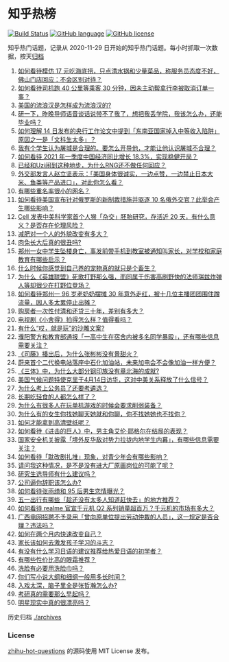 # 知乎热榜
[![Build Status](https://github.com/ToWeLong/zhihu-hot-questions/workflows/CI/badge.svg)](https://github.com/ToWeLong/zhihu-hot-questions/actions)
[![GitHub language](https://img.shields.io/badge/language-golang-orange.svg)](https://golang.org/)
[![GitHub license](https://img.shields.io/github/license/ToWeLong/zhihu-hot-questions)](https://github.com/ToWeLong/zhihu-hot-questions/blob/main/LICENSE)

知乎热门话题，记录从 2020-11-29 日开始的知乎热门话题。每小时抓取一次数据，按天[归档](./archives)

<!-- BEGIN -->

1. [如何看待模仿 17 元吃海底捞，只点清水锅和少量菜品，称服务员态度不好，佛山门店回应：不会区别对待？](https://www.zhihu.com/question/454761669)
1. [如何看待司机跑 40 公里等乘客 30 分钟，因未主动帮拿行李被取消订单一事？](https://www.zhihu.com/question/454773564)
1. [美国的流浪汉是怎样成为流浪汉的?](https://www.zhihu.com/question/27969524)
1. [研一下，昨晚导师语音谈话说带不了我了，想把我丢学院，我该怎么办，还能毕业吗？](https://www.zhihu.com/question/454103100)
1. [如何理解 14 日发布的央行工作论文中提到「东南亚国家掉入中等收入陷阱」原因之一是「文科生太多」？](https://www.zhihu.com/question/454674600)
1. [我有个学生认为屠城是合理的。要怎么开导他，才能让他认识屠城不合理？](https://www.zhihu.com/question/434467214)
1. [如何看待 2021 年一季度中国经济同比增长 18.3%，实现稳健开局？](https://www.zhihu.com/question/454899787)
1. [已经和Uzi闹到这种地步，为什么RNG还不做任何回应？](https://www.zhihu.com/question/454575947)
1. [外交部发言人赵立坚表示：「美国身体很诚实，一边点赞，一边禁止日本大米、鱼类等产品进口」，对此你怎么看？](https://www.zhihu.com/question/454785098)
1. [有哪些重名率很小的网名？](https://www.zhihu.com/question/371252088)
1. [如何看待美国宣布针对俄罗斯的新制裁措施并驱逐 10 名俄外交官？此举会产生哪些影响？](https://www.zhihu.com/question/454819327)
1. [Cell 发表中美科学家首个人猴「杂交」胚胎研究，存活近 20 天，有什么意义？是否存在伦理风险？](https://www.zhihu.com/question/454895982)
1. [减肥对一个人的外貌改变有多大？](https://www.zhihu.com/question/61341208)
1. [肉兔长大后真的很丑吗?](https://www.zhihu.com/question/385649301)
1. [郑州一女中学生坠楼身亡，事发前带手机到教室被通知叫家长，对学校和家庭教育有哪些启示？](https://www.zhihu.com/question/454720911)
1. [什么时候你感觉到自己养的宠物真的就只是个畜生？](https://www.zhihu.com/question/344278401)
1. [为什么《英雄联盟》死歌打野那么强，而同属于伤害高刷野快的法师瑞兹炸弹人等却很少在打野位登场？](https://www.zhihu.com/question/454592134)
1. [如何看待郑州一 96 岁老奶奶摆摊 30 年意外走红，被十几位主播团团围住蹭流量，因人多太累停止出摊？](https://www.zhihu.com/question/454181902)
1. [购房者一次性付清和还贷三十年，差别有多大？](https://www.zhihu.com/question/440197525)
1. [电视剧《小舍得》拍得怎么样？值得看吗？](https://www.zhihu.com/question/454098944)
1. [有什么“哎，就是玩”的沙雕文案?](https://www.zhihu.com/question/454663451)
1. [濮阳警方和教育部通报「一高中生在宿舍内被多名同学暴殴」，还有哪些信息需要关注？](https://www.zhihu.com/question/454786360)
1. [《司藤》播出后，为什么张彬彬没有景甜火？](https://www.zhihu.com/question/453444369)
1. [蔚来首个二代换电站落座中石化加油站，未来加电会不会像加油一样方便？](https://www.zhihu.com/question/454783383)
1. [《三体》中，为什么大部分钢印族没有章北海的成就?](https://www.zhihu.com/question/446823072)
1. [美国气候问题特使克里于4月14日访华，这对中美关系释放了什么信号？](https://www.zhihu.com/question/454715279)
1. [为什么考上公务员了还要考遴选？](https://www.zhihu.com/question/66603110)
1. [长期吃轻食的人都怎么样了？](https://www.zhihu.com/question/430782103)
1. [为什么有很多人在玩单机游戏的时候会要求削弱装备？](https://www.zhihu.com/question/454355880)
1. [为什么有的女生你找她聊天她就和你聊，你不找她她也不找你？](https://www.zhihu.com/question/438373759)
1. [如何才能拿到高清壁纸呢？](https://www.zhihu.com/question/453323523)
1. [如何看待《进击的巨人》中，男主角艾伦·耶格尔在结局的表现？](https://www.zhihu.com/question/453710531)
1. [国家安全机关披露「境外反华敌对势力拉拢内地学生内幕」，有哪些信息需要关注？](https://www.zhihu.com/question/454743871)
1. [如何看待「耽改剧扎堆」现象，对青少年会有哪些影响？](https://www.zhihu.com/question/449585706)
1. [请问我这种情况，是不是没有进大厂原画岗位的可能了呢？](https://www.zhihu.com/question/454868304)
1. [研究生选导师有什么建议吗？](https://www.zhihu.com/question/268811561)
1. [公司逼你辞职该怎么办?](https://www.zhihu.com/question/452261565)
1. [如何看待张雨绮和 95 后男生恋情曝光？](https://www.zhihu.com/question/454472919)
1. [五一出行有哪些「趁还没有太多人知道赶快去」的地方推荐？](https://www.zhihu.com/question/453601844)
1. [如何看待 realme 官宣千元机 Q2 系列销量超百万？千元机的市场有多大？](https://www.zhihu.com/question/454581863)
1. [广西电网招聘不予录用「曾向原单位提出劳动仲裁的人员」，这一规定是否合理？违法吗？](https://www.zhihu.com/question/454733200)
1. [如何在两个月内快速改变自己？](https://www.zhihu.com/question/451986493)
1. [家长该如何去激发孩子学习的斗志？](https://www.zhihu.com/question/446431067)
1. [有没有什么学习日语的建议推荐给热爱日语的初学者？](https://www.zhihu.com/question/452746603)
1. [有哪些性价比高的眼霜推荐？](https://www.zhihu.com/question/35020560)
1. [洗脸有必要用洗脸巾吗？](https://www.zhihu.com/question/304110559)
1. [你们写小说大纲和细纲一般用多长时间？](https://www.zhihu.com/question/445880937)
1. [入戏太深，脑子里全是张哲瀚怎么办?](https://www.zhihu.com/question/447838512)
1. [考研真的需要那么早起吗？](https://www.zhihu.com/question/453051286)
1. [明星现实中真的很漂亮吗？](https://www.zhihu.com/question/279205349)

<!-- END -->

历史归档 [./archives](./archives)


### License
[zhihu-hot-questions](https://github.com/towelong/zhihu-hot-questions) 的源码使用 MIT License 发布。